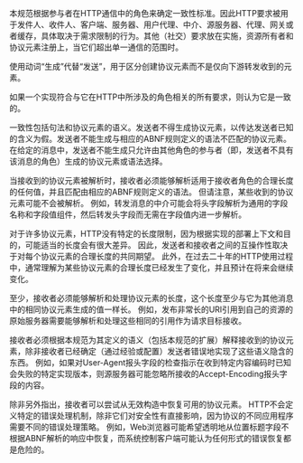 本规范根据参与者在HTTP通信中的角色来确定一致性标准。因此HTTP要求被用于发件人、收件人、客户端、服务器、用户代理、中介、源服务器、代理、网关或者缓存，具体取决于需求限制的行为。其他（社交）要求放在实施，资源所有者和协议元素注册上，当它们超出单一通信的范围时。

使用动词“生成”代替“发送”，用于区分创建协议元素而不是仅向下游转发收到的元素。

如果一个实现符合与它在HTTP中所涉及的角色相关的所有要求，则认为它是一致的。

一致性包括句法和协议元素的语义。发送者不得生成协议元素，以传达发送者已知的含义为假。发送者不能生成与相应的ABNF规则定义的语法不匹配的协议元素。在给定的消息中，发送者不能生成只允许由其他角色的参与者（即，发送者不具有该消息的角色）生成的协议元素或语法选择。

当接收到的协议元素被解析时，接收者必须能够解析适用于接收者角色的合理长度的任何值，并且匹配由相应的ABNF规则定义的语法。 但请注意，某些收到的协议元素可能不会被解析。 例如，转发消息的中介可能会将头字段解析为通用的字段名称和字段值组件，然后转发头字段而无需在字段值内进一步解析。

对于许多协议元素，HTTP没有特定的长度限制，因为根据实现的部署上下文和目的，可能适当的长度会有很大差异。 因此，发送者和接收者之间的互操作性取决于对每个协议元素的合理长度的共同期望。 此外，在过去二十年的HTTP使用过程中，通常理解为某些协议元素的合理长度已经发生了变化，并且预计在将来会继续变化。

至少，接收者必须能够解析和处理协议元素的长度，这个长度至少与它为其他消息中的相同协议元素生成的值一样长。 例如，发布非常长的URI引用到自己的资源的原始服务器需要能够解析和处理这些相同的引用作为请求目标接收。

接收者必须根据本规范为其定义的语义（包括本规范的扩展）解释接收到的协议元素，除非接收者已经确定（通过经验或配置）发送者错误地实现了这些语义隐含的东西。 例如，如果对User-Agent报头字段的检查指示在收到特定内容编码时已知会失败的特定实现版本，则源服务器可能忽略所接收的Accept-Encoding报头字段的内容。

除非另外指出，接收者可以尝试从无效构造中恢复可用的协议元素。 HTTP不会定义特定的错误处理机制，除非它们对安全性有直接影响，因为协议的不同应用程序需要不同的错误处理策略。 例如，Web浏览器可能希望透明地从位置标题字段不根据ABNF解析的响应中恢复，而系统控制客户端可能认为任何形式的错误恢复都是危险的。
